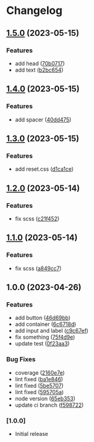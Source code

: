 # Changelog

## [1.5.0](https://github.com/takashiAg/react-styledcomponent-lib/compare/v1.4.0...v1.5.0) (2023-05-15)


### Features

* add head ([70b0717](https://github.com/takashiAg/react-styledcomponent-lib/commit/70b0717802f57996e2dacffe56ea1c0b5323ec50))
* add text ([b2bc654](https://github.com/takashiAg/react-styledcomponent-lib/commit/b2bc654bccff57f7c6a68f4dde891cc6b3c7955c))

## [1.4.0](https://github.com/takashiAg/react-styledcomponent-lib/compare/v1.3.0...v1.4.0) (2023-05-15)


### Features

* add spacer ([40dd475](https://github.com/takashiAg/react-styledcomponent-lib/commit/40dd4750fd61d98665627fcdac5b1de945214b58))

## [1.3.0](https://github.com/takashiAg/react-styledcomponent-lib/compare/v1.2.0...v1.3.0) (2023-05-15)


### Features

* add reset.css ([d1ca1ce](https://github.com/takashiAg/react-styledcomponent-lib/commit/d1ca1ce70bafc0311cf54bcbb5c70373e61ff83f))

## [1.2.0](https://github.com/takashiAg/react-styledcomponent-lib/compare/v1.1.0...v1.2.0) (2023-05-14)


### Features

* fix scss ([c21f452](https://github.com/takashiAg/react-styledcomponent-lib/commit/c21f452304eb5af10fcf5231f2844944070099b4))

## [1.1.0](https://github.com/takashiAg/react-styledcomponent-lib/compare/v1.0.0...v1.1.0) (2023-05-14)


### Features

* fix scss ([a849cc7](https://github.com/takashiAg/react-styledcomponent-lib/commit/a849cc7622b369d11049b361a9d5cc04f14672e5))

## 1.0.0 (2023-04-26)


### Features

* add button ([46d69bb](https://github.com/takashiAg/react-styledcomponent-lib/commit/46d69bb596b50ea41fafb1e7fd4c3f654f9752da))
* add container ([6c6718d](https://github.com/takashiAg/react-styledcomponent-lib/commit/6c6718d27633799c9a477ae566cad49758b7c716))
* add input and label ([c9c67ef](https://github.com/takashiAg/react-styledcomponent-lib/commit/c9c67ef2dde9885d50f07cb1cdf87581757e360b))
* fix something ([75f4d9e](https://github.com/takashiAg/react-styledcomponent-lib/commit/75f4d9e471723c3591b7419440677bf48253f07a))
* update test ([0f23aa3](https://github.com/takashiAg/react-styledcomponent-lib/commit/0f23aa361e77204d895af64d31c189ef6d954ffa))


### Bug Fixes

* coverage ([2160e7e](https://github.com/takashiAg/react-styledcomponent-lib/commit/2160e7e20d649f486d856198d2f90cce6473fdf5))
* lint fixed ([ba1e846](https://github.com/takashiAg/react-styledcomponent-lib/commit/ba1e84613382594ea902df7014f59ddc10b5e00a))
* lint fixed ([5be5707](https://github.com/takashiAg/react-styledcomponent-lib/commit/5be5707b0bdadd2a958215f4ec8e56d362f8c43b))
* lint fixed ([595705a](https://github.com/takashiAg/react-styledcomponent-lib/commit/595705a71723b84eaa4fb672fa09de91f7e0bca5))
* node version ([65eb353](https://github.com/takashiAg/react-styledcomponent-lib/commit/65eb353eb665eedf027183cc8100bd953e0be31a))
* update ci branch ([f598722](https://github.com/takashiAg/react-styledcomponent-lib/commit/f598722088391578c0a3bfc461543c0c85a94a00))

### [1.0.0]

- Initial release
